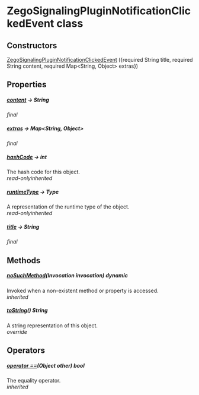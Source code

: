 


# ZegoSignalingPluginNotificationClickedEvent class













## Constructors

[ZegoSignalingPluginNotificationClickedEvent](../zego_uikit_prebuilt_live_audio_room/ZegoSignalingPluginNotificationClickedEvent/ZegoSignalingPluginNotificationClickedEvent.md) ({required String title, required String content, required Map&lt;String, Object> extras})

   


## Properties

##### [content](../zego_uikit_prebuilt_live_audio_room/ZegoSignalingPluginNotificationClickedEvent/content.md) &#8594; String



  
_<span class="feature">final</span>_



##### [extras](../zego_uikit_prebuilt_live_audio_room/ZegoSignalingPluginNotificationClickedEvent/extras.md) &#8594; Map&lt;String, Object>



  
_<span class="feature">final</span>_



##### [hashCode](../zego_uikit_prebuilt_live_audio_room/ZegoSignalingPluginNotificationClickedEvent/hashCode.md) &#8594; int



The hash code for this object.  
_<span class="feature">read-only</span><span class="feature">inherited</span>_



##### [runtimeType](../zego_uikit_prebuilt_live_audio_room/ZegoSignalingPluginNotificationClickedEvent/runtimeType.md) &#8594; Type



A representation of the runtime type of the object.  
_<span class="feature">read-only</span><span class="feature">inherited</span>_



##### [title](../zego_uikit_prebuilt_live_audio_room/ZegoSignalingPluginNotificationClickedEvent/title.md) &#8594; String



  
_<span class="feature">final</span>_





## Methods

##### [noSuchMethod](../zego_uikit_prebuilt_live_audio_room/ZegoSignalingPluginNotificationClickedEvent/noSuchMethod.md)(Invocation invocation) dynamic



Invoked when a non-existent method or property is accessed.  
_<span class="feature">inherited</span>_



##### [toString](../zego_uikit_prebuilt_live_audio_room/ZegoSignalingPluginNotificationClickedEvent/toString.md)() String



A string representation of this object.  
_<span class="feature">override</span>_





## Operators

##### [operator ==](../zego_uikit_prebuilt_live_audio_room/ZegoSignalingPluginNotificationClickedEvent/operator_equals.md)(Object other) bool



The equality operator.  
_<span class="feature">inherited</span>_















